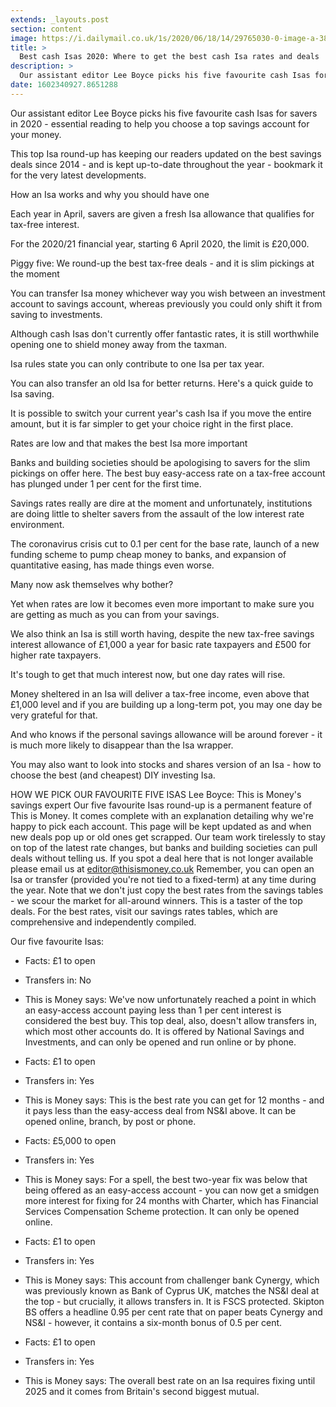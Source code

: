 ```yaml
--- 
extends: _layouts.post 
section: content 
image: https://i.dailymail.co.uk/1s/2020/06/18/14/29765030-0-image-a-38_1592486190288.jpg 
title: > 
  Best cash Isas 2020: Where to get the best cash Isa rates and deals 
description: > 
  Our assistant editor Lee Boyce picks his five favourite cash Isas for savers in 2020 - essential reading to help you choose a top savings account for your money.Rates are low and that makes the best Isa more importantBanks and building societies should be apologising to savers for the slim pickings on offer here.The best buy easy-access rate on a tax-free account has plunged under 1 per cent for the first time.Note that we don't just copy the best rates from the savings tables - we scour the market for all-around winners.For the best rates, visit our savings rates tables, which are comprehensive and independently compiled. 
date: 1602340927.8651288 
--- 
```

Our assistant editor Lee Boyce picks his five favourite cash Isas for savers in 2020 - essential reading to help you choose a top savings account for your money.

This top Isa round-up has keeping our readers updated on the best savings deals since 2014 - and is kept up-to-date throughout the year - bookmark it for the very latest developments.

How an Isa works and why you should have one

Each year in April, savers are given a fresh Isa allowance that qualifies for tax-free interest.

For the 2020/21 financial year, starting 6 April 2020, the limit is £20,000.

Piggy five: We round-up the best tax-free deals - and it is slim pickings at the moment

You can transfer Isa money whichever way you wish between an investment account to savings account, whereas previously you could only shift it from saving to investments.

Although cash Isas don't currently offer fantastic rates, it is still worthwhile opening one to shield money away from the taxman.

Isa rules state you can only contribute to one Isa per tax year.

You can also transfer an old Isa for better returns. Here's a quick guide to Isa saving.

It is possible to switch your current year's cash Isa if you move the entire amount, but it is far simpler to get your choice right in the first place.

Rates are low and that makes the best Isa more important

Banks and building societies should be apologising to savers for the slim pickings on offer here. The best buy easy-access rate on a tax-free account has plunged under 1 per cent for the first time.

Savings rates really are dire at the moment and unfortunately, institutions are doing little to shelter savers from the assault of the low interest rate environment.

The coronavirus crisis cut to 0.1 per cent for the base rate, launch of a new funding scheme to pump cheap money to banks, and expansion of quantitative easing, has made things even worse.

Many now ask themselves why bother?

Yet when rates are low it becomes even more important to make sure you are getting as much as you can from your savings.

We also think an Isa is still worth having, despite the new tax-free savings interest allowance of £1,000 a year for basic rate taxpayers and £500 for higher rate taxpayers.

It's tough to get that much interest now, but one day rates will rise.

Money sheltered in an Isa will deliver a tax-free income, even above that £1,000 level and if you are building up a long-term pot, you may one day be very grateful for that.

And who knows if the personal savings allowance will be around forever - it is much more likely to disappear than the Isa wrapper.

You may also want to look into stocks and shares version of an Isa - how to choose the best (and cheapest) DIY investing Isa.

HOW WE PICK OUR FAVOURITE FIVE ISAS Lee Boyce: This is Money's savings expert Our five favourite Isas round-up is a permanent feature of This is Money. It comes complete with an explanation detailing why we're happy to pick each account. This page will be kept updated as and when new deals pop up or old ones get scrapped. Our team work tirelessly to stay on top of the latest rate changes, but banks and building societies can pull deals without telling us. If you spot a deal here that is not longer available please email us at editor@thisismoney.co.uk Remember, you can open an Isa or transfer (provided you're not tied to a fixed-term) at any time during the year. Note that we don't just copy the best rates from the savings tables - we scour the market for all-around winners. This is a taster of the top deals. For the best rates, visit our savings rates tables, which are comprehensive and independently compiled.

Our five favourite Isas:



- Facts: £1 to open

- Transfers in: No

- This is Money says: We've now unfortunately reached a point in which an easy-access account paying less than 1 per cent interest is considered the best buy. This top deal, also, doesn't allow transfers in, which most other accounts do. It is offered by National Savings and Investments, and can only be opened and run online or by phone.

- Facts: £1 to open

- Transfers in: Yes

- This is Money says: This is the best rate you can get for 12 months - and it pays less than the easy-access deal from NS&I above. It can be opened online, branch, by post or phone.

- Facts: £5,000 to open

- Transfers in: Yes

- This is Money says: For a spell, the best two-year fix was below that being offered as an easy-access account - you can now get a smidgen more interest for fixing for 24 months with Charter, which has Financial Services Compensation Scheme protection. It can only be opened online.

- Facts: £1 to open

- Transfers in: Yes

- This is Money says: This account from challenger bank Cynergy, which was previously known as Bank of Cyprus UK, matches the NS&I deal at the top - but crucially, it allows transfers in. It is FSCS protected. Skipton BS offers a headline 0.95 per cent rate that on paper beats Cynergy and NS&I - however, it contains a six-month bonus of 0.5 per cent.

- Facts: £1 to open

- Transfers in: Yes

- This is Money says: The overall best rate on an Isa requires fixing until 2025 and it comes from Britain's second biggest mutual.